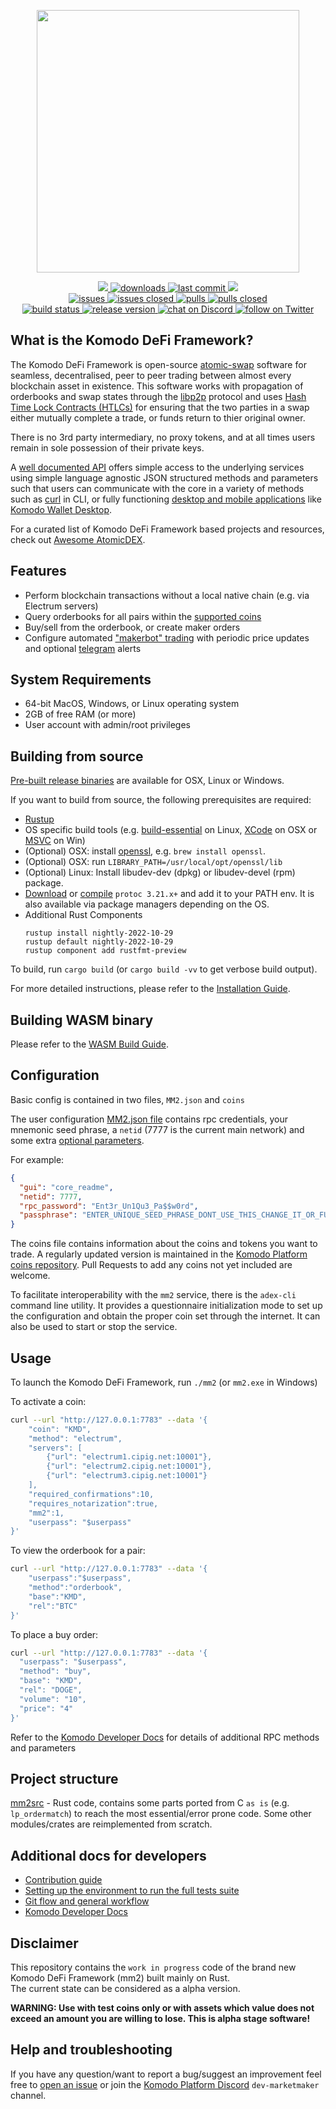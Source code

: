 <p align="center">
    <a href="https://atomicdex.io" alt="Contributors">
        <img width="420" src="https://user-images.githubusercontent.com/24797699/252396802-de8f9264-8056-4430-a17d-5ecec9668dfc.png" />
    </a>
</p>

<p align="center">
    <a href="https://github.com/komodoplatform/komodo-defi-framework/graphs/contributors" alt="Contributors">
        <img src="https://img.shields.io/github/contributors/komodoplatform/komodo-defi-framework" />
    </a>
    <a href="https://github.com/komodoplatform/komodo-defi-framework/releases">
        <img src="https://img.shields.io/github/downloads/komodoplatform/komodo-defi-framework/total" alt="downloads">
    </a>
    <a href="https://github.com/komodoplatform/komodo-defi-framework/">
        <img src="https://img.shields.io/github/last-commit/komodoplatform/komodo-defi-framework" alt="last commit">
    </a>
    <a href="https://github.com/komodoplatform/komodo-defi-framework/pulse" alt="Activity">
        <img src="https://img.shields.io/github/commit-activity/m/komodoplatform/komodo-defi-framework" />
    </a>
    <br/>
    <a href="https://github.com/komodoplatform/komodo-defi-framework/issues">
        <img src="https://img.shields.io/github/issues-raw/komodoplatform/komodo-defi-framework" alt="issues">
    </a>
    <a href="https://github.com/komodoplatform/komodo-defi-framework/issues?q=is%3Aissue+is%3Aclosed">
        <img src="https://img.shields.io/github/issues-closed-raw/komodoplatform/komodo-defi-framework" alt="issues closed">
    </a>
    <a href="https://github.com/komodoplatform/komodo-defi-framework/pulls">
        <img src="https://img.shields.io/github/issues-pr/komodoplatform/komodo-defi-framework" alt="pulls">
    </a>
    <a href="https://github.com/komodoplatform/komodo-defi-framework/pulls?q=is%3Apr+is%3Aclosed">
        <img src="https://img.shields.io/github/issues-pr-closed/komodoplatform/komodo-defi-framework" alt="pulls closed">
    </a>
    <br/>
    <a href="https://github.com/KomodoPlatform/komodo-defi-framework/actions/workflows/release-build.yml">
        <img src="https://github.com/KomodoPlatform/komodo-defi-framework/actions/workflows/release-build.yml/badge.svg?branch=main" alt="build status">
    </a>
    <a href="https://github.com/KomodoPlatform/komodo-defi-framework/releases">
        <img src="https://img.shields.io/github/v/release/komodoplatform/komodo-defi-framework" alt="release version">
    </a>
    <a href="https://discord.gg/3rzDPAr">
        <img src="https://img.shields.io/discord/412898016371015680?logo=discord" alt="chat on Discord">
    </a>
    <a href="https://twitter.com/komodoplatform">
        <img src="https://img.shields.io/twitter/follow/komodoplatform?style=social&logo=twitter" alt="follow on Twitter">
    </a>
</p>


## What is the Komodo DeFi Framework?

The Komodo DeFi Framework is open-source [atomic-swap](https://komodoplatform.com/en/academy/atomic-swaps/) software for seamless, decentralised, peer to peer trading between almost every blockchain asset in existence. This software works with propagation of orderbooks and swap states through the [libp2p](https://libp2p.io/) protocol and uses [Hash Time Lock Contracts (HTLCs)](https://en.bitcoinwiki.org/wiki/Hashed_Timelock_Contracts) for ensuring that the two parties in a swap either mutually complete a trade, or funds return to thier original owner.

There is no 3rd party intermediary, no proxy tokens, and at all times users remain in sole possession of their private keys.

A [well documented API](https://developers.komodoplatform.com/basic-docs/atomicdex/introduction-to-atomicdex.html) offers simple access to the underlying services using simple language agnostic JSON structured methods and parameters such that users can communicate with the core in a variety of methods such as [curl](https://developers.komodoplatform.com/basic-docs/atomicdex-api-legacy/buy.html) in CLI, or fully functioning [desktop and mobile applications](https://atomicdex.io/) like [Komodo Wallet Desktop](https://github.com/KomodoPlatform/komodo-wallet-desktop).

For a curated list of Komodo DeFi Framework based projects and resources, check out [Awesome AtomicDEX](https://github.com/KomodoPlatform/awesome-atomicdex).


## Features

- Perform blockchain transactions without a local native chain (e.g. via Electrum servers)
- Query orderbooks for all pairs within the [supported coins](https://github.com/KomodoPlatform/coins/blob/master/coins)
- Buy/sell from the orderbook, or create maker orders
- Configure automated ["makerbot" trading](https://developers.komodoplatform.com/basic-docs/atomicdex-api-20/start_simple_market_maker_bot.html) with periodic price updates and optional [telegram](https://telegram.org/) alerts


## System Requirements

- 64-bit MacOS, Windows, or Linux operating system
- 2GB of free RAM (or more)
- User account with admin/root privileges

## Building from source

[Pre-built release binaries](https://developers.komodoplatform.com/basic-docs/atomicdex/atomicdex-setup/get-started-atomicdex.html) are available for OSX, Linux or Windows.

If you want to build from source, the following prerequisites are required:
- [Rustup](https://rustup.rs/)
- OS specific build tools (e.g. [build-essential](https://linuxhint.com/install-build-essential-ubuntu/) on Linux, [XCode](https://apps.apple.com/us/app/xcode/id497799835?mt=12) on OSX or [MSVC](https://docs.microsoft.com/en-us/cpp/build/vscpp-step-0-installation?view=vs-2017) on Win)
- (Optional) OSX: install [openssl](https://www.openssl.org/), e.g. `brew install openssl`.
- (Optional) OSX: run `LIBRARY_PATH=/usr/local/opt/openssl/lib`
- (Optional) Linux: Install libudev-dev (dpkg) or libudev-devel (rpm) package.
- [Download](https://github.com/protocolbuffers/protobuf/releases) or [compile](https://github.com/protocolbuffers/protobuf) `protoc 3.21.x+` and add it to your PATH env. It is also available via package managers depending on the OS.
- Additional Rust Components
    ```
    rustup install nightly-2022-10-29
    rustup default nightly-2022-10-29
    rustup component add rustfmt-preview
    ```

To build, run `cargo build` (or `cargo build -vv` to get verbose build output).

For more detailed instructions, please refer to the [Installation Guide](https://developers.komodoplatform.com/basic-docs/atomicdex/atomicdex-setup/get-started-atomicdex.html).

## Building WASM binary

Please refer to the [WASM Build Guide](./docs/WASM_BUILD.md).

## Configuration

Basic config is contained in two files, `MM2.json` and `coins`

The user configuration [MM2.json file](https://developers.komodoplatform.com/basic-docs/atomicdex/atomicdex-setup/configure-mm2-json.html) contains rpc credentials, your mnemonic seed phrase, a `netid` (7777 is the current main network) and some extra [optional parameters](https://developers.komodoplatform.com/basic-docs/atomicdex/atomicdex-setup/get-started-atomicdex.html).

For example:
```json
{
  "gui": "core_readme",
  "netid": 7777,
  "rpc_password": "Ent3r_Un1Qu3_Pa$$w0rd",
  "passphrase": "ENTER_UNIQUE_SEED_PHRASE_DONT_USE_THIS_CHANGE_IT_OR_FUNDS_NOT_SAFU"
}
```

The coins file contains information about the coins and tokens you want to trade. A regularly updated version is maintained in the [Komodo Platform coins repository](https://github.com/KomodoPlatform/coins/blob/master/coins). Pull Requests to add any coins not yet included are welcome.

To facilitate interoperability with the `mm2` service, there is the `adex-cli` command line utility. It provides a questionnaire initialization mode to set up the configuration and obtain the proper coin set through the internet. It can also be used to start or stop the service.

## Usage

To launch the Komodo DeFi Framework, run `./mm2` (or `mm2.exe` in Windows)

To activate a coin:
```bash
curl --url "http://127.0.0.1:7783" --data '{
	"coin": "KMD",
	"method": "electrum",
	"servers": [
		{"url": "electrum1.cipig.net:10001"},
		{"url": "electrum2.cipig.net:10001"},
		{"url": "electrum3.cipig.net:10001"}
	],
	"required_confirmations":10,
	"requires_notarization":true,
	"mm2":1,
	"userpass": "$userpass"
}'
```

To view the orderbook for a pair:
```bash
curl --url "http://127.0.0.1:7783" --data '{
    "userpass":"$userpass",
    "method":"orderbook",
    "base":"KMD",
    "rel":"BTC"
}'
```

To place a buy order:
```bash
curl --url "http://127.0.0.1:7783" --data '{
  "userpass": "$userpass",
  "method": "buy",
  "base": "KMD",
  "rel": "DOGE",
  "volume": "10",
  "price": "4"
}'
```

Refer to the [Komodo Developer Docs](https://developers.komodoplatform.com/basic-docs/atomicdex/introduction-to-atomicdex.html) for details of additional RPC methods and parameters


## Project structure

[mm2src](mm2src) - Rust code, contains some parts ported from C `as is` (e.g. `lp_ordermatch`) to reach the most essential/error prone code. Some other modules/crates are reimplemented from scratch.


## Additional docs for developers

- [Contribution guide](./docs/CONTRIBUTING.md)
- [Setting up the environment to run the full tests suite](./docs/DEV_ENVIRONMENT.md)
- [Git flow and general workflow](./docs/GIT_FLOW_AND_WORKING_PROCESS.md)
- [Komodo Developer Docs](https://developers.komodoplatform.com/basic-docs/atomicdex/introduction-to-atomicdex.html)


## Disclaimer

This repository contains the `work in progress` code of the brand new Komodo DeFi Framework (mm2) built mainly on Rust.  
The current state can be considered as a alpha version.

**<b>WARNING: Use with test coins only or with assets which value does not exceed an amount you are willing to lose. This is alpha stage software! </b>**


## Help and troubleshooting

If you have any question/want to report a bug/suggest an improvement feel free to [open an issue](https://github.com/artemii235/SuperNET/issues/new) or join the  [Komodo Platform Discord](https://discord.gg/PGxVm2y) `dev-marketmaker` channel.  

